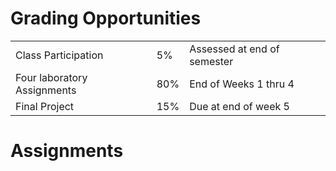 # Grading Opportunities

|    |    |    |
| --- | --- | --- |
| Class Participation | 5% | Assessed at end of semester |
| Four laboratory Assignments | 80% | End of Weeks 1 thru 4 |
| Final Project | 15% | Due at end of week 5 |

# Assignments





